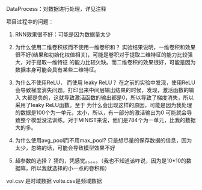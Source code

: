 DataProcess：对数据进行处理，详见注释

项目过程中的问题：
1. RNN效果很不好：可能是因为数据量太少
2. 为什么使用二维卷积核而不使用一维卷积和？
实验结果说明，一维卷积和效果很不好(结果和初始化权值相关)，可能是卷积对于提取二维特征的能力比较强大，对于提取一维特征
的能力比较欠缺。而二维卷积的效果很好，可能是因为数据本身可能会具有某些二维特征。
3. 为什么不使用ReLU， 而使用 leaky ReLU？
在之前的实验中发现，使用ReLU会导致梯度消失问题。打印出来中间层输出结果的时候，发现，激活函数的输入
大都是负的，这就导致激活函数的输出都是0，所以导致了梯度消失，所以采用了leaky ReLU函数。至于
为什么会出现这样的原因，可能是因为我处理的数据是100个为一单元，太小，所以，有一部分的激活输出为0
可能就会导致整个模型没法训练。对于MINIST来说，他们是784个为一单元，比我的数据大的多。

4. 为什么使用avg_pool而不用max_pool?
只是想尽量的保存数据的信息，因为太少，忽略的话，可能会导致模型效果不好

5. 超参数的选择？
猜的，凭感觉。。。。。（我也不知道该咋说，因为是10*10的数据嘛，所以我就选择的小一点的卷积和）

vol.csv 是时域数据
volte.csv是频域数据
